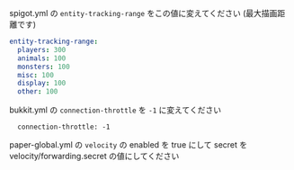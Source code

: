 spigot.yml の `entity-tracking-range` をこの値に変えてください (最大描画距離です)

```yml
entity-tracking-range:
  players: 300
  animals: 100
  monsters: 100
  misc: 100
  display: 100
  other: 100
```

bukkit.yml の `connection-throttle` を `-1` に変えてください

```
  connection-throttle: -1
```

paper-global.yml の `velocity` の enabled を true にして secret を velocity/forwarding.secret の値にしてください
